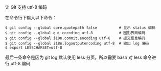 让 Git 支持 utf-8 编码

在命令行下输入以下命令：

```
$ git config --global core.quotepath false          # 显示 status 编码
$ git config --global gui.encoding utf-8            # 图形界面编码
$ git config --global i18n.commit.encoding utf-8    # 提交信息编码
$ git config --global i18n.logoutputencoding utf-8  # 输出 log 编码
$ export LESSCHARSET=utf-8
```

最后一条命令是因为 git log 默认使用 less 分页，所以需要 bash 对 less 命令进行 utf-8 编码